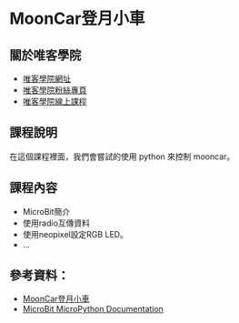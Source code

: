 # MoonCar登月小車

## 關於唯客學院

* [唯客學院網址](http://www.vcdemy.com)
* [唯客學院粉絲專頁](https://www.facebook.com/vcdemy/)
* [唯客學院線上課程](https://khpy.teachable.com)

## 課程說明

在這個課程裡面，我們會嘗試的使用 python 來控制 mooncar。

## 課程內容

* MicroBit簡介
* 使用radio互傳資料
* 使用neopixel設定RGB LED。
* ...

## 參考資料：

* [MoonCar登月小車](https://www.circuspi.com/index.php/education-resources/p_microbit/microbit-mooncar/)
* [MicroBit MicroPython Documentation](https://microbit-micropython.readthedocs.io/en/v1.1.1/index.html)